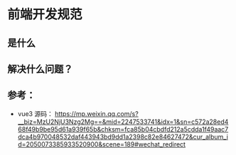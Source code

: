 # 前端开发规范

## 是什么

## 解决什么问题？

## 参考：

- vue3 源码： https://mp.weixin.qq.com/s?__biz=MzU2NjU3Nzg2Mg==&mid=2247533741&idx=1&sn=c572a28ed468f49b9be95d61a939f65b&chksm=fca85b04cbdfd212a5cdda1f49aac7dca4b970048532daf443943bd9dd1a2398c82e84627472&cur_album_id=2050073385933520900&scene=189#wechat_redirect
